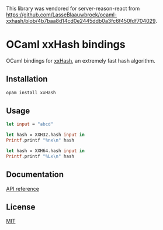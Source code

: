 This library was vendored for server-reason-react from https://github.com/LasseBlaauwbroek/ocaml-xxhash/blob/4b7baa8d14cd0e2445ddb0a3fc6f450fdf704029.

OCaml xxHash bindings
=====================

OCaml bindings for [xxHash], an extremely fast hash algorithm.

Installation
------------

```sh
opam install xxHash
```

Usage
-----

```ocaml
let input = "abcd"

let hash = XXH32.hash input in
Printf.printf "%nx\n" hash

let hash = XXH64.hash input in
Printf.printf "%Lx\n" hash
```

Documentation
-------------

[API reference]

License
-------

[MIT](LICENSE)

[xxHash]: http://www.xxhash.com/
[API reference]: http://314eter.github.io/ocaml-xxhash
